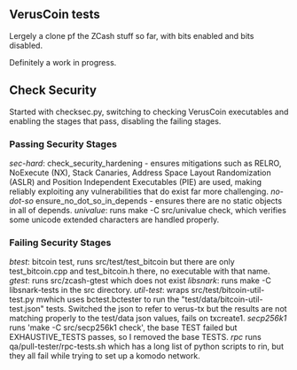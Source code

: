 ## VerusCoin tests
Lergely a clone pf the ZCash stuff so far, with bits enabled and bits disabled.

Definitely a work in progress.
## Check Security
Started with checksec.py, switching to checking VerusCoin executables and enabling the stages that pass, disabling the failing stages.

### Passing Security Stages
*sec-hard*: check_security_hardening - ensures mitigations such as RELRO, NoExecute (NX), Stack Canaries, Address Space Layout Randomization (ASLR) and Position Independent Executables (PIE) are used, making reliably exploiting any vulnerabilities that do exist far more challenging.
*no-dot-so* ensure_no_dot_so_in_depends - ensures there are no static objects in all of depends.
*univalue*: runs make -C src/univalue check, which verifies some unicode extended characters are handled properly.

### Failing Security Stages
*btest*: bitcoin test, runs src/test/test_bitcoin but there are only test_bitcoin.cpp and test_bitcoin.h there, no executable with that name. 
*gtest*: runs src/zcash-gtest which does not exist
*libsnark*: runs make -C libsnark-tests in the src directory.
*util-test*: wraps src/test/bitcoin-util-test.py mwhich uses bctest.bctester to run the "test/data/bitcoin-util-test.json" tests. Switched the json to refer to verus-tx but the results are not matching properly to the test/data json values, fails on txcreate1.
*secp256k1* runs 'make -C src/secp256k1 check', the base TEST failed but EXHAUSTIVE_TESTS passes, so I removed the base TESTS.
*rpc* runs  qa/pull-tester/rpc-tests.sh which has a long list of python scripts to rin, but they all fail while trying to set up a komodo network.

